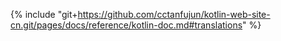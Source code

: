 {% include "git+https://github.com/cctanfujun/kotlin-web-site-cn.git/pages/docs/reference/kotlin-doc.md#translations" %}
